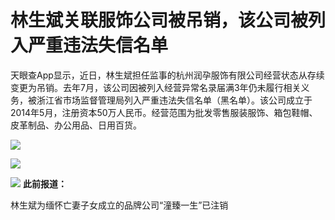 

# 林生斌关联服饰公司被吊销，该公司被列入严重违法失信名单

天眼查App显示，近日，林生斌担任监事的杭州润孕服饰有限公司经营状态从存续变更为吊销。去年7月，该公司因被列入经营异常名录届满3年仍未履行相关义务，被浙江省市场监督管理局列入严重违法失信名单（黑名单）。该公司成立于2014年5月，注册资本50万人民币。经营范围为批发零售服装服饰、箱包鞋帽、皮革制品、办公用品、日用百货。

![](https://inews.gtimg.com/news_bt/OISMxlp-uYKWb7iGW7DPNDB27CHgtLk1VL0tKJW_2bWTYAA/1000)

![](https://inews.gtimg.com/news_bt/OlG3pc_rDLgO-g1u4rELcVqUrZhVQnYEcc2m_xO4Ig4ZUAA/1000)

![](https://inews.gtimg.com/news_bt/OPmw-I6ovIsdX0w1Gv6Jm5sov-9jO01nvNAYwIR-2jRokAA/1000)
**此前报道：**

林生斌为缅怀亡妻子女成立的品牌公司“潼臻一生”已注销

